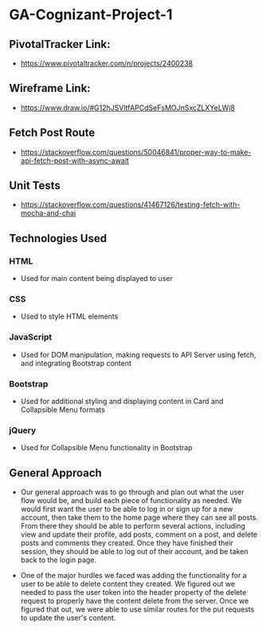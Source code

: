 # GA-Cognizant-Project-1

## PivotalTracker Link:
* https://www.pivotaltracker.com/n/projects/2400238

## Wireframe Link:
* https://www.draw.io/#G12hJSVltfAPCdSeFsMOJnSxcZLXYeLWj8

## Fetch Post Route
* https://stackoverflow.com/questions/50046841/proper-way-to-make-api-fetch-post-with-async-await

## Unit Tests
* https://stackoverflow.com/questions/41467126/testing-fetch-with-mocha-and-chai

## Technologies Used
### HTML
* Used for main content being displayed to user

### CSS
* Used to style HTML elements

### JavaScript
* Used for DOM manipulation, making requests to API Server using fetch, and integrating Bootstrap content

### Bootstrap
* Used for additional styling and displaying content in Card and Collapsible Menu formats

### jQuery
* Used for Collapsible Menu functionality in Bootstrap

## General Approach
* Our general approach was to go through and plan out what the user flow would be, and build each piece of functionality as needed. We would first want the user to be able to log in or sign up for a new account, then take them to the home page where they can see all posts. From there they should be able to perform several actions, including view and update their profile, add posts, comment on a post, and delete posts and comments they created. Once they have finished their session, they should be able to log out of their account, and be taken back to the login page.

* One of the major hurdles we faced was adding the functionality for a user to be able to delete content they created. We figured out we needed to pass the user token into the header property of the delete request to properly have the content delete from the server. Once we figured that out, we were able to use similar routes for the put requests to update the user's content.



